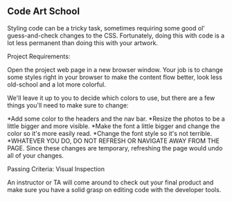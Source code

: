 Code Art School
---------------
Styling code can be a tricky task, sometimes requiring some good ol' guess-and-check changes to the CSS. Fortunately, doing this with code is a lot less permanent than doing this with your artwork.

Project Requirements:

Open the project web page in a new browser window. Your job is to change some styles right in your browser to make the content flow better, look less old-school and a lot more colorful.

We'll leave it up to you to decide which colors to use, but there are a few things you'll need to make sure to change:

*Add some color to the headers and the nav bar.
*Resize the photos to be a little bigger and more visible.
*Make the font a little bigger and change the color so it's more easily read.
*Change the font style so it's not terrible.
*WHATEVER YOU DO, DO NOT REFRESH OR NAVIGATE AWAY FROM THE PAGE. Since these changes are temporary, refreshing the page would undo all of your changes.

Passing Criteria: Visual Inspection

An instructor or TA will come around to check out your final product and make sure you have a solid grasp on editing code with the developer tools.